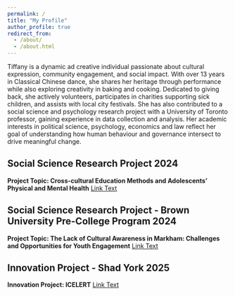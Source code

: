 ```yaml
---
permalink: /
title: "My Profile"
author_profile: true
redirect_from: 
  - /about/
  - /about.html
---
```


Tiffany is a dynamic ad creative individual passionate about cultural expression, community engagement, and social impact. With over 13 years in Classical Chinese dance, she shares her heritage through performance while also exploring creativity in baking and cooking. Dedicated to giving back, she actively volunteers, participates in charities supporting sick children, and assists with local city festivals. She has also contributed to a social science and psychology research project with a University of Toronto professor, gaining experience in data collection and analysis. Her academic interests in political science, psychology, economics and law reflect her goal of understanding how human behaviour and governance intersect to drive meaningful change.

## Social Science Research Project 2024
**Project Topic: Cross-cultural Education Methods and Adolescents’ Physical and Mental Health**
<a href="https://tiffanyjtfu.github.io/TiffanyFu/teaching/SocialScienceResearchProject" target='_blank'>Link Text</a>

## Social Science Research Project - Brown University Pre-College Program 2024
**Project Topic: The Lack of Cultural Awareness in Markham: Challenges and Opportunities for Youth Engagement**
<a href="https://tiffanyjtfu.github.io/TiffanyFu/teaching/SocialScienceResearchProject-1" target='_blank'>Link Text</a>

## Innovation Project - Shad York 2025
**Innovation Project: ICELERT**
<a href="https://tiffanyjtfu.github.io/TiffanyFu/teaching/InnovationProject" target='_blank'>Link Text</a>
